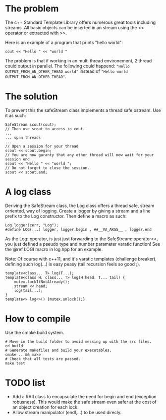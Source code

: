 # The problem

The c++ Standard Template Library offers numerous great tools including streams.
All basic objects can be inserted in an stream using the << operator
or extracted with >>.

Here is an example of a program that prints "hello world":

    cout << "Hello " << "world "

The problem is that if working in an multi thread environement,
2 thread could output in parallel. The following could happend:
`"Hello OUTPUT_FROM_AN_OTHER_THEAD world"` instead of
`"Hello world OUTPUT_FROM_AN_OTHER_THEAD"`.

# The solution

To prevent this the safeStream class implements a thread safe ostream.
Use it as such:

    SafeStream scout(cout);
    // Then use scout to access to cout.
    ...
    ... span threads
    ...
    // Open a session for your thread
    scout << scout.begin;
    // You are now garanty that any other thread will now wait for your session end
    scout << "Hello " << "world ";
    // Do not forget to close the session.
    scout << scout.end;

# A log class

Deriving the SafeStream class, the Log class offers a thread safe,
stream orriented, way of logging. Create a logger by giving a stream and
a line prefix to the Log constructor. Then define a macro as such:

    Log logger(cerr, "Log");
    #define LOG(...) logger, logger.begin , ##__VA_ARGS__ , logger.end

As the Log::operator, is just just forwarding to the SafeStream::operator<<,
you just defined a pseudo type and number parameter varatic function!
See the @ref LOGI macro in log.hpp for an example.

Note: Of course with c++11, and it's varatic templates (challenge breaker),
defining such log(...) is easy peasy (tail recursion feels so good ;).

    template<class... T> log(T...);
    template<class H, class... T> log(H head, T... tail) {
        mutex.lockIfNotAlready();
        stream << head;
        log(tail...);
    }
    template<> log<>() {mutex.unlock();}

# How to compile

Use the cmake build system.

    # Move in the build folder to avoid messing up with the src files.
    cd build
    # Generate makefiles and build your executables.
    cmake .. && make
    # Check that all tests are passed.
    make test

# TODO list
- Add a RAII class to encapsulate the need for begin and end (exception robusness).
This would make the safe stream even safer at the cost of an object creation for each lock.
- Allow stream manipulator (endl,...) to be used direcly.
